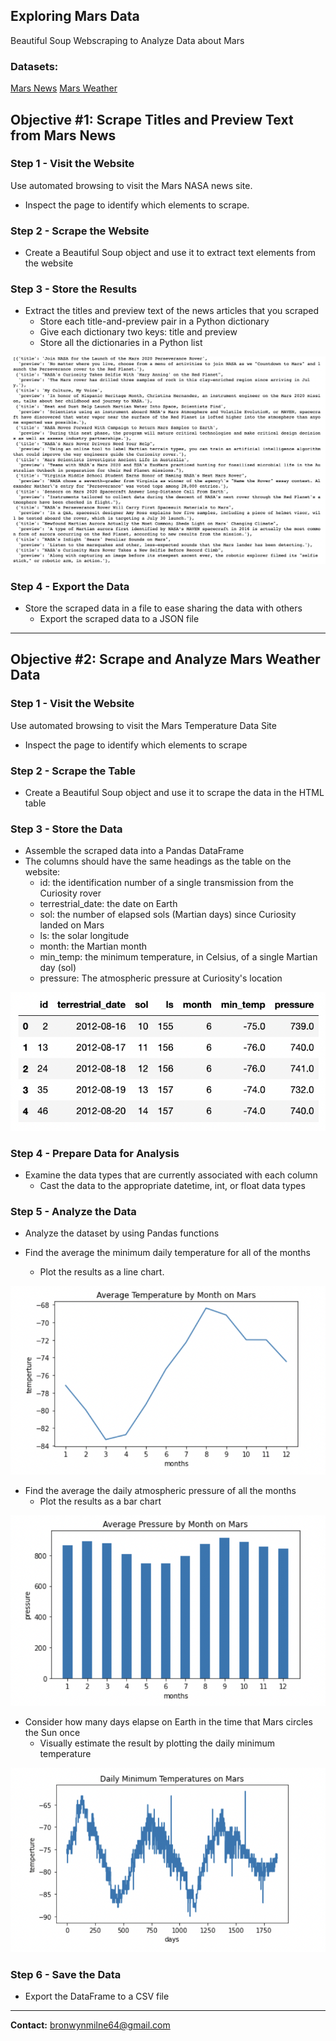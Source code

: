 ## Exploring Mars Data 

Beautiful Soup Webscraping to Analyze Data about Mars

### Datasets:

 [Mars News](https://redplanetscience.com//)
  [Mars Weather](https://data-class-mars-challenge.s3.amazonaws.com/Mars/index.html)

## Objective #1: Scrape Titles and Preview Text from Mars News

### Step 1 - Visit the Website

Use automated browsing to visit the Mars NASA news site. 

* Inspect the page to identify which elements to scrape.

### Step 2 - Scrape the Website 

* Create a Beautiful Soup object and use it to extract text elements from the website

### Step 3 - Store the Results

* Extract the titles and preview text of the news articles that you scraped
    * Store each title-and-preview pair in a Python dictionary
    * Give each dictionary two keys: title and preview
    * Store all the dictionaries in a Python list

![](images/dictionaries.png)

### Step 4 - Export the Data

* Store the scraped data in a file to ease sharing the data with others
    * Export the scraped data to a JSON file 

---------------------------------------------------

## Objective #2: Scrape and Analyze Mars Weather Data

### Step 1 - Visit the Website

Use automated browsing to visit the Mars Temperature Data Site

* Inspect the page to identify which elements to scrape

### Step 2 - Scrape the Table 

* Create a Beautiful Soup object and use it to scrape the data in the HTML table

### Step 3 - Store the Data

* Assemble the scraped data into a Pandas DataFrame
* The columns should have the same headings as the table on the website:
    * id: the identification number of a single transmission from the Curiosity rover
    * terrestrial_date: the date on Earth
    * sol: the number of elapsed sols (Martian days) since Curiosity landed on Mars
    * ls: the solar longitude
    * month: the Martian month
    * min_temp: the minimum temperature, in Celsius, of a single Martian day (sol)
    * pressure: The atmospheric pressure at Curiosity's location

![](images/df.png)

### Step 4 - Prepare Data for Analysis

* Examine the data types that are currently associated with each column
    * Cast the data to the appropriate datetime, int, or float data types
    
### Step 5 - Analyze the Data
    
* Analyze the dataset by using Pandas functions

* Find the average the minimum daily temperature for all of the months
    * Plot the results as a line chart.
    
![](images/line.png)

* Find the average the daily atmospheric pressure of all the months
    * Plot the results as a bar chart
    
![](images/bar.png)

* Consider how many days elapse on Earth in the time that Mars circles the Sun once
    * Visually estimate the result by plotting the daily minimum temperature

![](images/days.png)

### Step 6 - Save the Data

* Export the DataFrame to a CSV file

---------------------------------------------------

<b>Contact:</b> bronwynmilne64@gmail.com
